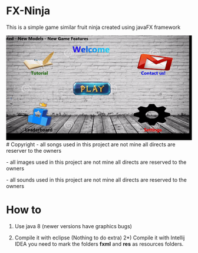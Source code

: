 # <h1>FX-Ninja</h1>
<p>This is a simple game similar fruit ninja created using javaFX framework<p>
<img src="preview.gif" /></br>
# Copyright  
- all songs used in this project are not mine all directs are reserver to the owners</p>
- all images used in this project are not mine all directs are reserved to the owners</p>
- all sounds used in this project are not mine all directs are reserved to the owners</p>

# How to
1) Use java 8 (newer versions have graphics bugs)

2) Compile it with eclipse (Nothing to do extra)
2*) Compile it with Intellij IDEA you need to mark the folders **fxml** and **res** as resources folders.
